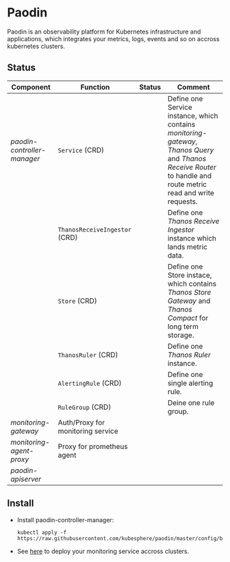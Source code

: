 # Paodin

Paodin is an observability platform for Kubernetes infrastructure and applications, which integrates your metrics, logs, events and so on accross kubernetes clusters.

## Status

| Component | Function | Status | Comment
|--------|-----------|--------|--------|
| *paodin-controller-manager*  | `Service` (CRD) |  | Define one Service instance, which contains *monitoring-gateway*, *Thanos Query* and *Thanos Receive Router* to handle and route metric read and write requests.
|| `ThanosReceiveIngestor` (CRD) |  | Define one *Thanos Receive Ingestor* instance which lands metric data.
|| `Store` (CRD) |  | Define one Store instace, which contains *Thanos Store Gateway* and *Thanos Compact* for long term storage.
|| `ThanosRuler` (CRD) | | Define one *Thanos Ruler* instance.
|| `AlertingRule` (CRD) | | Define one single alerting rule.
|| `RuleGroup` (CRD) | | Deine one rule group.
| *monitoring-gateway* | Auth/Proxy for monitoring service |  |
| *monitoring-agent-proxy* | Proxy for prometheus agent
| *paodin-apiserver* |

## Install

- Install paodin-controller-manager:

    ```shell
    kubectl apply -f https://raw.githubusercontent.com/kubesphere/paodin/master/config/bundle.yaml
    ```

- See [here](./docs/monitoring/examples.md) to deploy your monitoring service accross clusters.